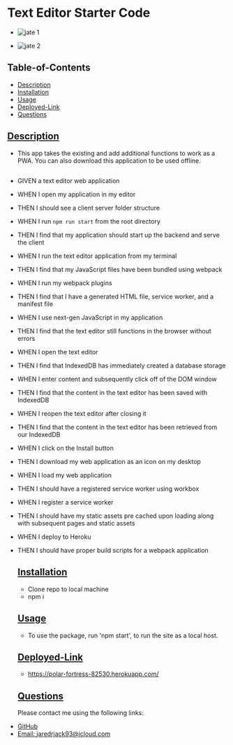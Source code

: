 # Text Editor Starter Code
* ![jate 1](https://github.com/JaredrJack/PWATextedit/assets/120280613/83fdc9c1-0f60-485b-926f-3f718fded03c)

* ![jate 2](https://github.com/JaredrJack/PWATextedit/assets/120280613/db54a409-89f4-45b3-95cd-dcf20e1d8489)


 ## Table-of-Contents

  * [Description](#description)
  * [Installation](#installation)
  * [Usage](#usage)
  * [Deployed-Link](#Deployed-Link)
  * [Questions](#questions)
  
  ## [Description](#table-of-contents)
  * This app takes the existing and add additional functions to work as a PWA. You can also download this application to be used offline.
##
* GIVEN a text editor web application
* WHEN I open my application in my editor
* THEN I should see a client server folder structure
* WHEN I run `npm run start` from the root directory
* THEN I find that my application should start up the backend and serve the client
* WHEN I run the text editor application from my terminal
* THEN I find that my JavaScript files have been bundled using webpack
* WHEN I run my webpack plugins
* THEN I find that I have a generated HTML file, service worker, and a manifest file
* WHEN I use next-gen JavaScript in my application
* THEN I find that the text editor still functions in the browser without errors
* WHEN I open the text editor
* THEN I find that IndexedDB has immediately created a database storage
* WHEN I enter content and subsequently click off of the DOM window
* THEN I find that the content in the text editor has been saved with IndexedDB
* WHEN I reopen the text editor after closing it
* THEN I find that the content in the text editor has been retrieved from our IndexedDB
* WHEN I click on the Install button
* THEN I download my web application as an icon on my desktop
* WHEN I load my web application
* THEN I should have a registered service worker using workbox
* WHEN I register a service worker
* THEN I should have my static assets pre cached upon loading along with subsequent pages and static assets
* WHEN I deploy to Heroku
* THEN I should have proper build scripts for a webpack application
  ## [Installation](#table-of-contents)
  * Clone repo to local machine
  *  npm i
  ## [Usage](#table-of-contents)
  * To use the package, run 'npm start', to run the site as a local host.

  ## [Deployed-Link](#Deployed-Link)
  * https://polar-fortress-82530.herokuapp.com/
  
   ## [Questions](#table-of-contents)
  Please contact me using the following links:
 -  [GitHub](https://github.com/jaredrjack)
  - [Email: jaredrjack93@icloud.com](mailto:jaredrjack93@icloud.com)
